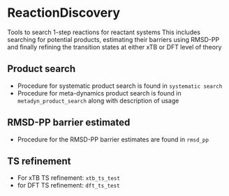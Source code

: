 # ReactionDiscovery

Tools to search 1-step reactions for reactant systems
This includes searching for potential products, estimating their barriers using RMSD-PP and finally refining the transition states at either xTB or DFT level of theory

## Product search

* Procedure for systematic product search is found in ```systematic search```
* Procedure for meta-dynamics product search is found in ```metadyn_product_search``` along with description of usage

## RMSD-PP barrier estimated
* Procedure for the RMSD-PP barrier estimates are found in ```rmsd_pp``` 


## TS refinement
* For xTB TS refinement: ```xtb_ts_test```
* for DFT TS refinement: ```dft_ts_test```
